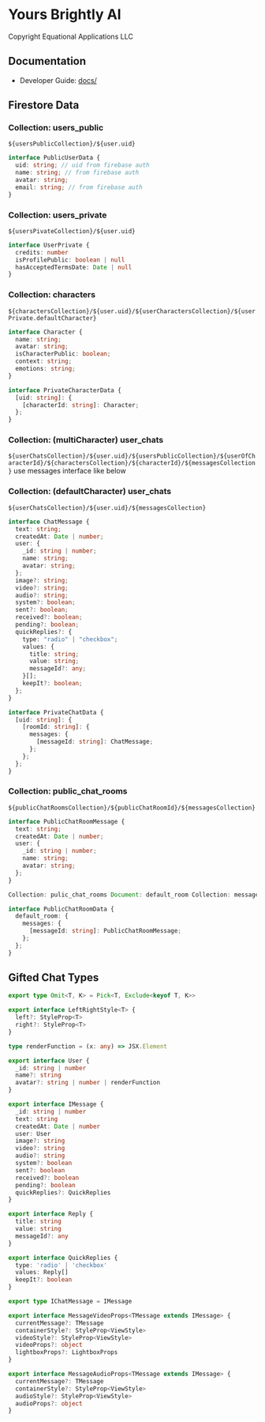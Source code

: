 # Yours Brightly AI  

Copyright Equational Applications LLC

## Documentation

- Developer Guide: [docs/](./docs)

## Firestore Data

### Collection: users_public
`${usersPublicCollection}/${user.uid}`
```ts
interface PublicUserData {
  uid: string; // uid from firebase auth
  name: string; // from firebase auth
  avatar: string;
  email: string; // from firebase auth
}
```

### Collection: users_private
`${usersPivateCollection}/${user.uid}`
```ts
interface UserPrivate {
  credits: number
  isProfilePublic: boolean | null
  hasAcceptedTermsDate: Date | null
}
```

### Collection: characters
`${charactersCollection}/${user.uid}/${userCharactersCollection}/${userPrivate.defaultCharacter}`
```ts
interface Character {
  name: string;
  avatar: string;
  isCharacterPublic: boolean;
  context: string;
  emotions: string;
}

interface PrivateCharacterData {
  [uid: string]: {
    [characterId: string]: Character;
  };
}
```

### Collection: (multiCharacter) user_chats
`${userChatsCollection}/${user.uid}/${usersPublicCollection}/${userOfCharacterId}/${charactersCollection}/${characterId}/${messagesCollection}`
use messages interface like below

### Collection: (defaultCharacter) user_chats
`${userChatsCollection}/${user.uid}/${messagesCollection}`
```ts
interface ChatMessage {
  text: string;
  createdAt: Date | number;
  user: {
    _id: string | number;
    name: string;
    avatar: string;
  };
  image?: string;
  video?: string;
  audio?: string;
  system?: boolean;
  sent?: boolean;
  received?: boolean;
  pending?: boolean;
  quickReplies?: {
    type: "radio" | "checkbox";
    values: {
      title: string;
      value: string;
      messageId?: any;
    }[];
    keepIt?: boolean;
  };
}

interface PrivateChatData {
  [uid: string]: {
    [roomId: string]: {
      messages: {
        [messageId: string]: ChatMessage;
      };
    };
  };
}
```

### Collection: public_chat_rooms
  `${publicChatRoomsCollection}/${publicChatRoomId}/${messagesCollection}`
```ts
interface PublicChatRoomMessage {
  text: string;
  createdAt: Date | number;
  user: {
    _id: string | number;
    name: string;
    avatar: string;
  };
}

Collection: pulic_chat_rooms Document: default_room Collection: messages Document: _id _id: string | number text: string createdAt: Date | number user: _id: _id // of user or character name: string avatar: string

interface PublicChatRoomData {
  default_room: {
    messages: {
      [messageId: string]: PublicChatRoomMessage;
    };
  };
}
```



## Gifted Chat Types  
```ts
export type Omit<T, K> = Pick<T, Exclude<keyof T, K>>

export interface LeftRightStyle<T> {
  left?: StyleProp<T>
  right?: StyleProp<T>
}

type renderFunction = (x: any) => JSX.Element

export interface User {
  _id: string | number
  name?: string
  avatar?: string | number | renderFunction
}

export interface IMessage {
  _id: string | number
  text: string
  createdAt: Date | number
  user: User
  image?: string
  video?: string
  audio?: string
  system?: boolean
  sent?: boolean
  received?: boolean
  pending?: boolean
  quickReplies?: QuickReplies
}

export interface Reply {
  title: string
  value: string
  messageId?: any
}

export interface QuickReplies {
  type: 'radio' | 'checkbox'
  values: Reply[]
  keepIt?: boolean
}

export type IChatMessage = IMessage

export interface MessageVideoProps<TMessage extends IMessage> {
  currentMessage?: TMessage
  containerStyle?: StyleProp<ViewStyle>
  videoStyle?: StyleProp<ViewStyle>
  videoProps?: object
  lightboxProps?: LightboxProps
}

export interface MessageAudioProps<TMessage extends IMessage> {
  currentMessage?: TMessage
  containerStyle?: StyleProp<ViewStyle>
  audioStyle?: StyleProp<ViewStyle>
  audioProps?: object
}
```